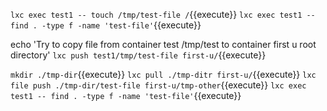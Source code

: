 `lxc exec test1 -- touch /tmp/test-file /`{{execute}}
`lxc exec test1 -- find . -type f -name 'test-file'`{{execute}}

echo 'Try to copy file from container test /tmp/test to container first u root directory'
`lxc push test1/tmp/test-file first-u/`{{execute}}

`mkdir ./tmp-dir`{{execute}}
`lxc pull ./tmp-ditr first-u/`{{execute}}
`lxc file push ./tmp-dir/test-file first-u/tmp-other`{{execute}}
`lxc exec test1 -- find . -type f -name 'test-file'`{{execute}}
